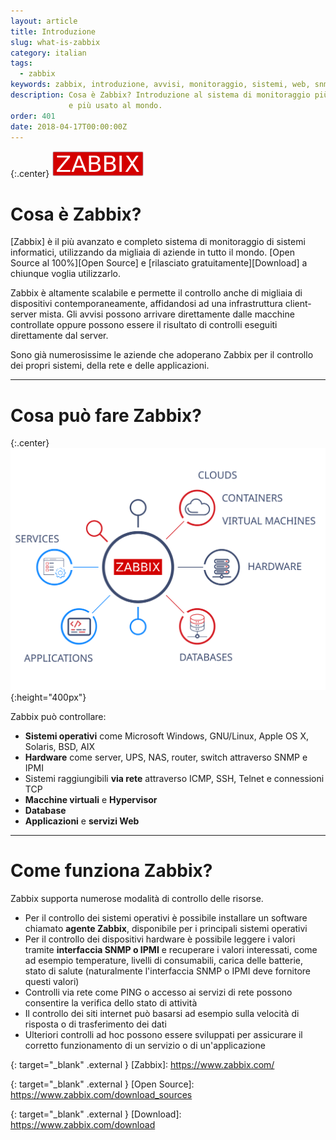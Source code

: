 ```yaml
---
layout: article
title: Introduzione
slug: what-is-zabbix
category: italian
tags:
  - zabbix
keywords: zabbix, introduzione, avvisi, monitoraggio, sistemi, web, snmp, ipmi
description: Cosa è Zabbix? Introduzione al sistema di monitoraggio più avanzato
             e più usato al mondo.
order: 401
date: 2018-04-17T00:00:00Z
---
```


{:.center}
![Metrics](/resources/articles/zabbix/logo.png)

# Cosa è Zabbix?

[Zabbix] è il più avanzato e completo sistema di monitoraggio di sistemi
informatici, utilizzando da migliaia di aziende in tutto il mondo.
[Open Source al 100%][Open Source] e [rilasciato gratuitamente][Download] a
chiunque voglia utilizzarlo.

Zabbix è altamente scalabile e permette il controllo anche di migliaia di
dispositivi contemporaneamente, affidandosi ad una infrastruttura client-server
mista. Gli avvisi possono arrivare direttamente dalle macchine controllate
oppure possono essere il risultato di controlli eseguiti direttamente dal server.

Sono già numerosissime le aziende che adoperano Zabbix per il controllo dei
propri sistemi, della rete e delle applicazioni.

----
# Cosa può fare Zabbix?

{:.center}
![Metrics](/resources/articles/zabbix/metric_collection.svg){:height="400px"}

Zabbix può controllare:

- **Sistemi operativi** come Microsoft Windows, GNU/Linux, Apple OS X, Solaris,
  BSD, AIX
- **Hardware** come server, UPS, NAS, router, switch attraverso SNMP e IPMI
- Sistemi raggiungibili **via rete** attraverso ICMP, SSH, Telnet e connessioni TCP
- **Macchine virtuali** e **Hypervisor**
- **Database**
- **Applicazioni** e **servizi Web**

----
# Come funziona Zabbix?

Zabbix supporta numerose modalità di controllo delle risorse.

- Per il controllo dei sistemi operativi è possibile installare un software
  chiamato **agente Zabbix**, disponibile per i principali sistemi operativi
- Per il controllo dei dispositivi hardware è possibile leggere i valori 
  tramite **interfaccia SNMP o IPMI** e recuperare i valori interessati, come ad
  esempio temperature, livelli di consumabili, carica delle batterie, stato di
  salute (naturalmente l'interfaccia SNMP o IPMI deve fornitore questi valori)
- Controlli via rete come PING o accesso ai servizi di rete possono consentire
  la verifica dello stato di attività
- Il controllo dei siti internet può basarsi ad esempio sulla velocità di
  risposta o di trasferimento dei dati
- Ulteriori controlli ad hoc possono essere sviluppati per assicurare il corretto
  funzionamento di un servizio o di un'applicazione


{: target="_blank" .external }
[Zabbix]: https://www.zabbix.com/

{: target="_blank" .external }
[Open Source]: https://www.zabbix.com/download_sources

{: target="_blank" .external }
[Download]: https://www.zabbix.com/download